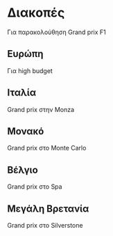 # Διακοπές 

Για παρακολούθηση Grand prix F1

## Ευρώπη
Για high budget

## Ιταλία 
Grand prix στην Monza

## Μονακό  
Grand prix στο Monte Carlo

## Βέλγιο 
Grand prix στο Spa

## Μεγάλη Βρετανία
Grand prix στο Silverstone

